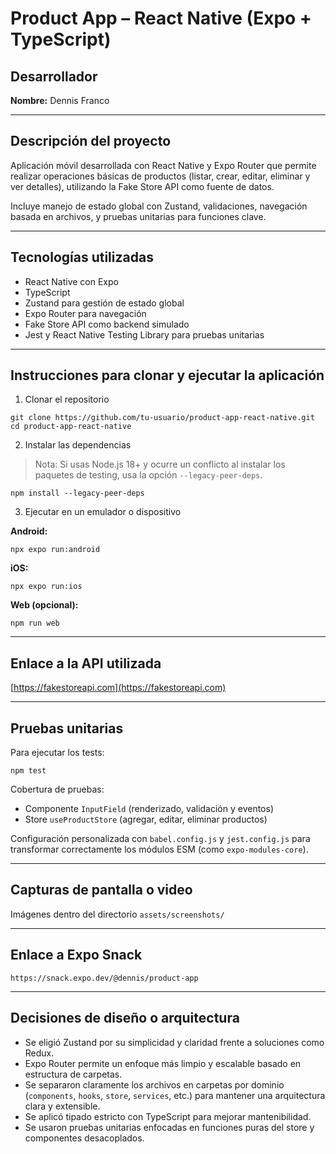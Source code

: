 # Product App – React Native (Expo + TypeScript)

## Desarrollador
**Nombre:** Dennis Franco

---

## Descripción del proyecto

Aplicación móvil desarrollada con React Native y Expo Router que permite realizar operaciones básicas de productos (listar, crear, editar, eliminar y ver detalles), utilizando la Fake Store API como fuente de datos. 

Incluye manejo de estado global con Zustand, validaciones, navegación basada en archivos, y pruebas unitarias para funciones clave.

---

## Tecnologías utilizadas

- React Native con Expo
- TypeScript
- Zustand para gestión de estado global
- Expo Router para navegación
- Fake Store API como backend simulado
- Jest y React Native Testing Library para pruebas unitarias

---

## Instrucciones para clonar y ejecutar la aplicación

1. Clonar el repositorio

```
git clone https://github.com/tu-usuario/product-app-react-native.git
cd product-app-react-native
```

2. Instalar las dependencias

> Nota: Si usas Node.js 18+ y ocurre un conflicto al instalar los paquetes de testing, usa la opción `--legacy-peer-deps`.

```
npm install --legacy-peer-deps
```

3. Ejecutar en un emulador o dispositivo

**Android:**

```
npx expo run:android
```

**iOS:**

```
npx expo run:ios
```

**Web (opcional):**

```
npm run web
```

---

## Enlace a la API utilizada

[https://fakestoreapi.com](https://fakestoreapi.com)

---

## Pruebas unitarias

Para ejecutar los tests:

```
npm test
```

Cobertura de pruebas:

- Componente `InputField` (renderizado, validación y eventos)
- Store `useProductStore` (agregar, editar, eliminar productos)

Configuración personalizada con `babel.config.js` y `jest.config.js` para transformar correctamente los módulos ESM (como `expo-modules-core`).

---

## Capturas de pantalla o video

Imágenes dentro del directorio `assets/screenshots/`

---

## Enlace a Expo Snack

```
https://snack.expo.dev/@dennis/product-app
```

---

## Decisiones de diseño o arquitectura 

- Se eligió Zustand por su simplicidad y claridad frente a soluciones como Redux.
- Expo Router permite un enfoque más limpio y escalable basado en estructura de carpetas.
- Se separaron claramente los archivos en carpetas por dominio (`components`, `hooks`, `store`, `services`, etc.) para mantener una arquitectura clara y extensible.
- Se aplicó tipado estricto con TypeScript para mejorar mantenibilidad.
- Se usaron pruebas unitarias enfocadas en funciones puras del store y componentes desacoplados.
